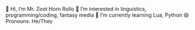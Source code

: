 👋 Hi, I’m Mr. Zoot Horn Rollo
👀 I’m interested in linguistics, programming/coding, fantasy media
🌱 I’m currently learning Lua, Python
😄 Pronouns: He/They
